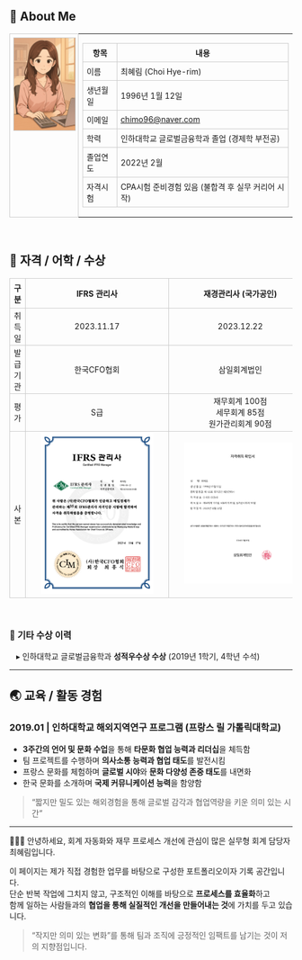<h2>👤 About Me</h2>

<table style="border-collapse: collapse;">
  <tr>
    <td style="padding-right: 20px; vertical-align: top; border: 1px solid #ccc; padding: 6px;">
      <img src="https://raw.githubusercontent.com/Rina-96/portfolio-accountant/main/01_Profile/assets/profile_accounting.png" 
           alt="프로필 이미지" 
           style="width: 120px; height: auto; display: block; border: 1px solid #ccc;">
    </td>
    <td>
      <table style="border-collapse: collapse; font-size: 14px;">
        <tr>
          <th style="border: 1px solid #ccc; padding: 6px;">항목</th>
          <th style="border: 1px solid #ccc; padding: 6px;">내용</th>
        </tr>
        <tr>
          <td style="border: 1px solid #ccc; padding: 6px;">이름</td>
          <td style="border: 1px solid #ccc; padding: 6px;">최혜림 (Choi Hye-rim)</td>
        </tr>
        <tr>
          <td style="border: 1px solid #ccc; padding: 6px;">생년월일</td>
          <td style="border: 1px solid #ccc; padding: 6px;">1996년 1월 12일</td>
        </tr>
        <tr>
          <td style="border: 1px solid #ccc; padding: 6px;">이메일</td>
          <td style="border: 1px solid #ccc; padding: 6px;">
            <a href="mailto:chimo96@naver.com">chimo96@naver.com</a>
          </td>
        </tr>
        <tr>
          <td style="border: 1px solid #ccc; padding: 6px;">학력</td>
          <td style="border: 1px solid #ccc; padding: 6px;">
            인하대학교 글로벌금융학과 졸업 (경제학 부전공)
          </td>
        </tr>
        <tr>
          <td style="border: 1px solid #ccc; padding: 6px;">졸업연도</td>
          <td style="border: 1px solid #ccc; padding: 6px;">2022년 2월</td>
        </tr>
        <tr>
          <td style="border: 1px solid #ccc; padding: 6px;">자격시험</td>
          <td style="border: 1px solid #ccc; padding: 6px;">
            CPA시험 준비경험 있음 (불합격 후 실무 커리어 시작)
          </td>
        </tr>
      </table>
    </td>
  </tr>
</table>


<br/>

<h2>📄 자격 / 어학 / 수상</h2>

<table style="border-collapse: collapse; width: 100%; font-size: 14px; text-align: center;">
  <thead>
    <tr>
      <th style="border: 1px solid #ccc; padding: 6px;">구분</th>
      <th style="border: 1px solid #ccc; padding: 6px; min-width: 220px;">IFRS 관리사</th>
      <th style="border: 1px solid #ccc; padding: 6px; min-width: 220px;">재경관리사 (국가공인)</th>
    </tr>
  </thead>
  <tbody>
    <tr>
      <td style="border: 1px solid #ccc;">취득일</td>
      <td style="border: 1px solid #ccc;">2023.11.17</td>
      <td style="border: 1px solid #ccc;">2023.12.22</td>
    </tr>
    <tr>
      <td style="border: 1px solid #ccc;">발급기관</td>
      <td style="border: 1px solid #ccc;">한국CFO협회</td>
      <td style="border: 1px solid #ccc;">삼일회계법인</td>
    </tr>
    <tr>
      <td style="border: 1px solid #ccc;">평가</td>
      <td style="border: 1px solid #ccc;">S급</td>
      <td style="border: 1px solid #ccc;">
        재무회계 100점<br>
        세무회계 85점<br>
        원가관리회계 90점
      </td>
    </tr>
    <tr>
  <td style="border: 1px solid #ccc;">사본</td>
  <td style="border: 1px solid #ccc; min-width: 240px;">
    <img src="./assets/cert_ifrs.png" width="200">
  </td>
  <td style="border: 1px solid #ccc; min-width: 240px;">
    <img src="./assets/cert_finance.png" width="200">
  </td>
</tr>
</tbody>
</table>


<br/>

<h3 style="text-align: left; font-size: 16px;">📌 기타 수상 이력</h3>

<div style="padding-left: 12px; font-size: 14px;">
  ▸ 인하대학교 글로벌금융학과 <strong>성적우수상 수상</strong> (2019년 1학기, 4학년 수석)
</div>

</div>

  

---
## 🌏 교육 / 활동 경험

### **2019.01 | 인하대학교 해외지역연구 프로그램 (프랑스 릴 가톨릭대학교)**

- **3주간의 언어 및 문화 수업**을 통해 **타문화 협업 능력과 리더십**을 체득함  
- 팀 프로젝트를 수행하며 **의사소통 능력과 협업 태도**를 발전시킴  
- 프랑스 문화를 체험하며 **글로벌 시야**와 **문화 다양성 존중 태도**를 내면화  
- 한국 문화를 소개하며 **국제 커뮤니케이션 능력**을 함양함

> “짧지만 밀도 있는 해외경험을 통해 글로벌 감각과 협업역량을 키운 의미 있는 시간”

---

👩🏻‍💻 안녕하세요, 회계 자동화와 재무 프로세스 개선에 관심이 많은 실무형 회계 담당자 최혜림입니다.

이 페이지는 제가 직접 경험한 업무를 바탕으로 구성한 포트폴리오이자 기록 공간입니다.  
단순 반복 작업에 그치지 않고, 구조적인 이해를 바탕으로 **프로세스를 효율화**하고  
함께 일하는 사람들과의 **협업을 통해 실질적인 개선을 만들어내는 것**에 가치를 두고 있습니다.

> “작지만 의미 있는 변화”를 통해 팀과 조직에 긍정적인 임팩트를 남기는 것이 저의 지향점입니다.

